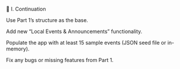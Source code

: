 🔧 I. Continuation

Use Part 1’s structure as the base.

Add new “Local Events & Announcements” functionality.

Populate the app with at least 15 sample events (JSON seed file or in-memory).

Fix any bugs or missing features from Part 1.